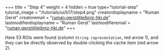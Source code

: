 +++
title = "Step 4"
weight = 4
hidden = true
type="tutorial-step"
tutorial_image = "/tutorials/ui/b17/step4.png"
creatordisplayname = "Ruman Gerst"
creatoremail = "ruman.gerst@leibniz-hki.de"
lastmodifierdisplayname = "Ruman Gerst"
lastmodifieremail = "ruman.gerst@leibniz-hki.de"
+++

Here 53 ROIs were found (column `String representation`, red arrow 1), and they can be directly observed by double-clicking the cache item (red arrow 2). 